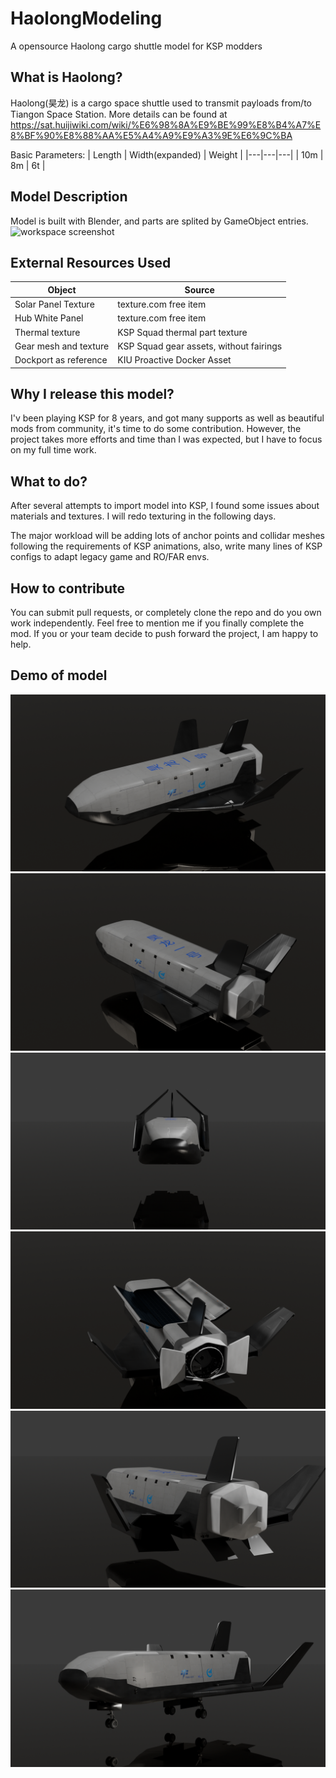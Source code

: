 # HaolongModeling
A opensource Haolong cargo shuttle model for KSP modders

## What is Haolong?
Haolong(昊龙) is a cargo space shuttle used to transmit payloads from/to Tiangon Space Station. More details can be found at https://sat.huijiwiki.com/wiki/%E6%98%8A%E9%BE%99%E8%B4%A7%E8%BF%90%E8%88%AA%E5%A4%A9%E9%A3%9E%E6%9C%BA

Basic Parameters:
| Length | Width(expanded) | Weight |
|---|---|---|
| 10m | 8m | 6t |

## Model Description
Model is built with Blender, and parts are splited by GameObject entries.
![workspace screenshot](demo_v1/workspace.png "workspace screenshot")

## External Resources Used
| Object | Source |
|---|---|
| Solar Panel Texture | texture.com free item |
| Hub White Panel | texture.com free item |
| Thermal texture | KSP Squad thermal part texture |
| Gear mesh and texture | KSP Squad gear assets, without fairings |
| Dockport as reference | KIU Proactive Docker Asset |

## Why I release this model?
I'v been playing KSP for 8 years, and got many supports as well as beautiful mods from community, it's time to do some contribution. However, the project takes more efforts and time than I was expected, but I have to focus on my full time work.

## What to do?
After several attempts to import model into KSP, I found some issues about materials and textures. I will redo texturing in the following days. 

The major workload will be adding lots of anchor points and collidar meshes following the requirements of KSP animations, also, write many lines of KSP configs to adapt legacy game and RO/FAR envs. 

## How to contribute
You can submit pull requests, or completely clone the repo and do you own work independently. Feel free to mention me if you finally complete the mod. If you or your team decide to push forward the project, I am happy to help.

## Demo of model
![Haolong](demo_v1/render_result_1.png)
![Haolong](demo_v1/render_result_2.png)
![Haolong](demo_v1/render_result_3.png)
![Haolong](demo_v1/render_result_4.png)
![Haolong](demo_v1/render_result_5.png)
![Haolong](demo_v1/render_result_6.png)
